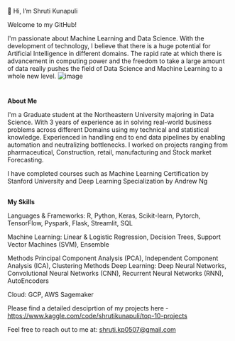 👋 Hi, I’m Shruti Kunapuli

Welcome to my GitHub!

I'm passionate about Machine Learning and Data Science. With the development of technology, I believe that there is a huge potential for Artificial Intelligence in different domains. The rapid rate at which there is advancement in computing power and the freedom to take a large amount of data really pushes the field of Data Science and Machine Learning to a whole new level.
![image](https://user-images.githubusercontent.com/29593466/198847355-52df789e-e39c-4fa0-a34e-f7a7ece96392.png)

#
**About Me**

I'm a Graduate student at the Northeastern University majoring in Data Science. 
With 3 years of experience as in solving real-world business problems across different Domains using my technical and statistical knowledge. Experienced in handling end to end data pipelines by enabling automation and neutralizing bottlenecks. I worked on projects ranging from pharmaceutical, Construction, retail, manufacturing and Stock market Forecasting.

I have completed courses such as Machine Learning Certification by Stanford University and Deep Learning Specialization by Andrew Ng
##

**My Skills**

Languages & Frameworks: R, Python, Keras, Scikit-learn, Pytorch, TensorFlow, Pyspark, Flask, Streamlit, SQL

Machine Learning: Linear & Logistic Regression, Decision Trees, Support Vector Machines (SVM), Ensemble 

Methods Principal Component Analysis (PCA), Independent Component Analysis (ICA), Clustering Methods
Deep Learning: Deep Neural Networks, Convolutional Neural Networks (CNN), Recurrent Neural Networks (RNN), AutoEncoders

Cloud: GCP, AWS Sagemaker

Please find a detailed desciprtion of my projects here - https://www.kaggle.com/code/shrutikunapuli/top-10-projects

Feel free to reach out to me at: shruti.kp0507@gmail.com
<!---
shruti-visala1/shruti-visala1 is a ✨ special ✨ repository because its `README.md` (this file) appears on your GitHub profile.
You can click the Preview link to take a look at your changes.
--->
